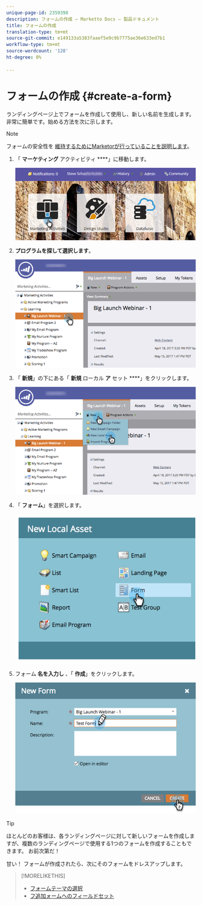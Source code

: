 ```yaml
---
unique-page-id: 2359398
description: フォームの作成 — Marketto Docs — 製品ドキュメント
title: フォームの作成
translation-type: tm+mt
source-git-commit: e149133a5383faaef5e9c9b7775ae36e633ed7b1
workflow-type: tm+mt
source-wordcount: '128'
ht-degree: 0%

---
```



# フォームの作成 {#create-a-form}

ランディングページ上でフォームを作成して使用し、新しい名前を生成します。 非常に簡単です。始める方法を次に示します。

>[!NOTE]
>
>フォームの安全性を [維持するためにMarketorが行っていることを説明します](http://nation.marketo.com/t5/Product-Documents/Forms-Service-Enhancements/ta-p/303670#M1038)。

1. 「 **マーケティング** アクティビティ ****」に移動します。

   ![](assets/login-marketing-activities.png)

1. **プログラムを探して選択します**。

   ![](assets/programseelct.png)

1. 「 **新規**」の下にある「 **新規** ローカル **ア** セット ****」をクリックします。

   ![](assets/newlocalasset.png)

1. 「 **フォーム**」を選択します。

   ![](assets/image2014-9-15-17-3a1-3a20.png)

1. フォーム **名を入力し** 、「 **作成**」をクリックします。

   ![](assets/newformwithhands.png)

>[!TIP]
>
>ほとんどのお客様は、各ランディングページに対して新しいフォームを作成しますが、複数のランディングページで使用する1つのフォームを作成することもできます。 お前次第だ！

甘い！ フォームが作成されたら、次にそのフォームをドレスアップします。

>[!MORELIKETHIS]
>
>* [フォームテーマの選択](select-a-form-theme.md)
>* [フ追加ォームへのフィールドセット](../../../../product-docs/demand-generation/forms/form-fields/add-a-fieldset-to-a-form.md)

>



